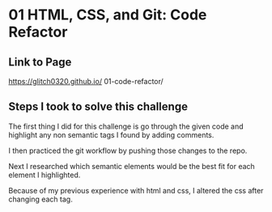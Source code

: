 # 01 HTML, CSS, and Git: Code Refactor

## Link to Page

https://glitch0320.github.io/   01-code-refactor/

## Steps I took to solve this challenge

The first thing I did for this challenge is go through the given
code and highlight any non semantic tags I found by adding comments.

I then practiced the git workflow by pushing those changes to the repo.

Next I researched which semantic elements would be the best fit for
each element I highlighted.

Because of my previous experience with html and css, I altered the css
after changing each tag.